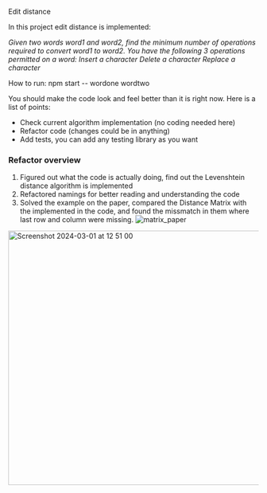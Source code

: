 Edit distance

In this project edit distance is implemented:

_Given two words word1 and word2, find the minimum number of operations required to convert word1 to word2.
You have the following 3 operations permitted on a word:
Insert a character
Delete a character
Replace a character_

How to run:
npm start -- wordone wordtwo

You should make the code look and feel better than it is right now.
Here is a list of points:
- Check current algorithm implementation (no coding needed here)
- Refactor code (changes could be in anything)
- Add tests, you can add any testing library as you want

### Refactor overview

1. Figured out what the code is actually doing, find out the Levenshtein distance algorithm is implemented
2. Refactored namings for better reading and understanding the code
3. Solved the example on the paper, compared the Distance Matrix with the implemented in the code, and found the missmatch in them where last row and column were missing.
![matrix_paper](https://github.com/Elderbrest/coding_test/assets/18428034/1513acfa-fca1-4f9a-af47-d34acaa6343e)
<img width="511" alt="Screenshot 2024-03-01 at 12 51 00" src="https://github.com/Elderbrest/coding_test/assets/18428034/1f3e065d-4329-4954-ac6a-dedd962c3c6f">

